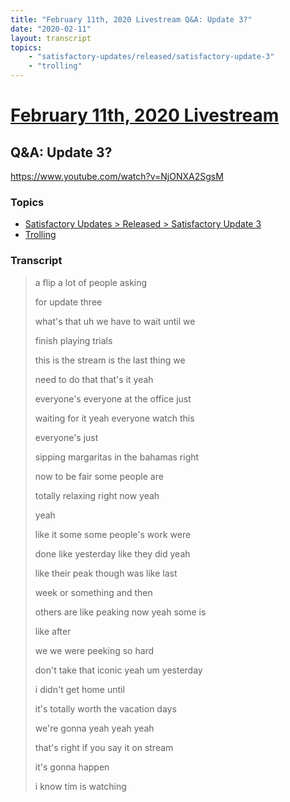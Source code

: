 ```yaml
---
title: "February 11th, 2020 Livestream Q&A: Update 3?"
date: "2020-02-11"
layout: transcript
topics:
    - "satisfactory-updates/released/satisfactory-update-3"
    - "trolling"
---
```

# [February 11th, 2020 Livestream](../2020-02-11.md)
## Q&A: Update 3?
https://www.youtube.com/watch?v=NjONXA2SgsM

### Topics
* [Satisfactory Updates > Released > Satisfactory Update 3](../topics/satisfactory-updates/released/satisfactory-update-3.md)
* [Trolling](../topics/trolling.md)

### Transcript

> a flip a lot of people asking
>
> for update three
>
> what's that uh we have to wait until we
>
> finish playing trials
>
> this is the stream is the last thing we
>
> need to do that that's it yeah
>
> everyone's everyone at the office just
>
> waiting for it yeah everyone watch this
>
> everyone's just
>
> sipping margaritas in the bahamas right
>
> now to be fair some people are
>
>  totally relaxing right now yeah
>
> yeah
>
> like it some some people's work were
>
> done like yesterday like they did yeah
>
> like their peak though was like last
>
> week or something and then
>
> others are like peaking now yeah some is
>
> like after
>
> we we were peeking so hard
>
> don't take that iconic yeah um yesterday
>
> i didn't get home until
>
> it's totally worth the vacation days
>
> we're gonna yeah yeah yeah
>
> that's right if you say it on stream
>
> it's gonna happen
>
> i know tim is watching
>
